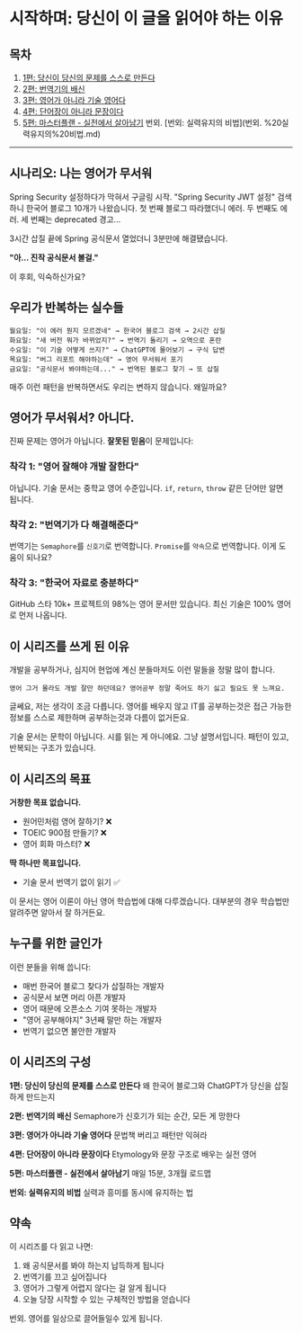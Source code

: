 # 시작하며: 당신이 이 글을 읽어야 하는 이유

## 목차

1. [1편: 당신이 당신의 문제를 스스로 만든다](01.%20당신의%20당신의%20문제를%20스스로%20만든다.md)
2. [2편: 번역기의 배신](02.%20번역기의%20배신.md)
3. [3편: 영어가 아니라 기술 영어다](03.%20영어가%20아니라%20기술%20영어다.md)
4. [4편: 단어장이 아니라 문장이다](04.%20단어장이%20아니라%20문장이다.md)
5. [5편: 마스터플랜 - 실전에서 살아남기](05.%20마스터플랜%20-%20바로%20실전으로.md)
번외. [번외: 실력유지의 비법](번외.
%20실력유지의%20비법.md)
---

## 시나리오: 나는 영어가 무서워

Spring Security 설정하다가 막혀서 구글링 시작. "Spring Security JWT 설정" 검색하니 한국어 블로그 10개가 나왔습니다. 첫 번째 블로그 따라했더니 에러. 두 번째도 에러. 세 번째는 deprecated 경고...

3시간 삽질 끝에 Spring 공식문서 열었더니 3분만에 해결됐습니다.

**"아... 진작 공식문서 볼걸."**

이 후회, 익숙하신가요?

## 우리가 반복하는 실수들

```
월요일: "이 에러 뭔지 모르겠네" → 한국어 블로그 검색 → 2시간 삽질
화요일: "새 버전 뭐가 바뀌었지?" → 번역기 돌리기 → 오역으로 혼란
수요일: "이 기술 어떻게 쓰지?" → ChatGPT에 물어보기 → 구식 답변
목요일: "버그 리포트 해야하는데" → 영어 무서워서 포기
금요일: "공식문서 봐야하는데..." → 번역된 블로그 찾기 → 또 삽질
```

매주 이런 패턴을 반복하면서도 우리는 변하지 않습니다. 왜일까요?

## 영어가 무서워서? 아니다.

진짜 문제는 영어가 아닙니다. **잘못된 믿음**이 문제입니다:

### 착각 1: "영어 잘해야 개발 잘한다"
아닙니다. 기술 문서는 중학교 영어 수준입니다. `if`, `return`, `throw` 같은 단어만 알면 됩니다.

### 착각 2: "번역기가 다 해결해준다"
번역기는 `Semaphore`를 `신호기`로 번역합니다. `Promise`를 `약속`으로 번역합니다. 이게 도움이 되나요?

### 착각 3: "한국어 자료로 충분하다"
GitHub 스타 10k+ 프로젝트의 98%는 영어 문서만 있습니다. 최신 기술은 100% 영어로 먼저 나옵니다.

## 이 시리즈를 쓰게 된 이유

개발을 공부하거나, 심지어 현업에 계신 분들마저도 이런 말들을 정말 많이 합니다.

`영어 그거 몰라도 개발 잘만 하던데요? 영어공부 정말 죽어도 하기 싫고 필요도 못 느껴요.`

글쎄요, 저는 생각이 조금 다릅니다. 영어를 배우지 않고 IT를 공부하는것은 접근 가능한 정보를 스스로 제한하며 공부하는것과 다름이 없거든요.

기술 문서는 문학이 아닙니다. 시를 읽는 게 아니에요. 그냥 설명서입니다. 패턴이 있고, 반복되는 구조가 있습니다. 



## 이 시리즈의 목표

**거창한 목표 없습니다.**

- 원어민처럼 영어 잘하기? ❌
- TOEIC 900점 만들기? ❌  
- 영어 회화 마스터? ❌

**딱 하나만 목표입니다.**

- 기술 문서 번역기 없이 읽기 ✅

이 문서는 영어 이론이 아닌 영어 학습법에 대해 다루겠습니다. 대부분의 경우 학습법만 알려주면 알아서 잘 하거든요.

## 누구를 위한 글인가

이런 분들을 위해 씁니다:

- 매번 한국어 블로그 찾다가 삽질하는 개발자
- 공식문서 보면 머리 아픈 개발자
- 영어 때문에 오픈소스 기여 못하는 개발자
- "영어 공부해야지" 3년째 말만 하는 개발자
- 번역기 없으면 불안한 개발자

## 이 시리즈의 구성

**1편: 당신이 당신의 문제를 스스로 만든다**
왜 한국어 블로그와 ChatGPT가 당신을 삽질하게 만드는지

**2편: 번역기의 배신**
Semaphore가 신호기가 되는 순간, 모든 게 망한다

**3편: 영어가 아니라 기술 영어다**
문법책 버리고 패턴만 익혀라

**4편: 단어장이 아니라 문장이다**
Etymology와 문장 구조로 배우는 실전 영어

**5편: 마스터플랜 - 실전에서 살아남기**
매일 15분, 3개월 로드맵

**번외: 실력유지의 비법**
실력과 흥미를 동시에 유지하는 법

## 약속

이 시리즈를 다 읽고 나면:

1. 왜 공식문서를 봐야 하는지 납득하게 됩니다
2. 번역기를 끄고 싶어집니다
3. 영어가 그렇게 어렵지 않다는 걸 알게 됩니다
4. 오늘 당장 시작할 수 있는 구체적인 방법을 얻습니다

번외. 영어를 일상으로 끌어들일수 있게 됩니다.